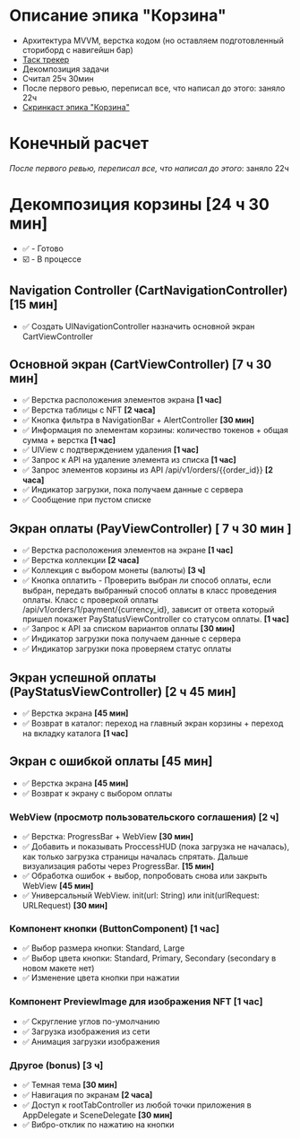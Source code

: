 # Описание эпика "Корзина"
- Архитектура MVVM, верстка кодом (но оставляем подготовленный сториборд с навигейшн бар)
- [Таск трекер](https://trello.com/c/iQEKR93Z)
- Декомпозиция задачи
- Считал 25ч 30мин
- После первого ревью, переписал все, что написал до этого: заняло 22ч
- [Скринкаст эпика "Корзина"](https://www.loom.com/share/3b5d6746f3b74aef8ab2caa60915f184?sid=c29691cb-2411-44fd-a482-4855ecd81108)

# Конечный расчет
_После первого ревью, переписал все, что написал до этого_: заняло 22ч

# Декомпозиция корзины [24 ч 30 мин]
- ✅ - Готово
- ☑️ - В процессе

## Navigation Controller (CartNavigationController) [15 мин]
- ✅ Создать UINavigationController назначить основной экран CartViewController

## Основной экран (CartViewController) [7 ч 30 мин]

- ✅ Верстка расположения элементов экрана **[1 час]**
- ✅ Верстка таблицы с NFT **[2 часа]**
- ✅ Кнопка фильтра в NavigationBar + AlertController **[30 мин]**
- ✅ Информация по элементам корзины: количество токенов + общая сумма + верстка **[1 час]**
- ✅ UIView с подтверждением удаления **[1 час]**
- ✅ Запрос к API на удаление элемента из списка **[1 час]**
- ✅ Запрос элементов корзины из API /api/v1/orders/{{order_id}} **[2 часа]**
- ✅ Индикатор загрузки, пока получаем данные с сервера 
- ✅ Сообщение при пустом списке

## Экран оплаты (PayViewController) [ 7 ч 30 мин ]
- ✅ Верстка расположения элементов на экране **[1 час]**
- ✅ Верстка коллекции **[2 часа]**
- ✅ Коллекция с выбором монеты (валюты) **[3 ч]**
- ✅ Кнопка оплатить - Проверить выбран ли способ оплаты, если выбран, передать выбранный способ оплаты в класс проведения оплаты. Класс с проверкой оплаты /api/v1/orders/1/payment/{currency_id}, зависит от ответа который пришел покажет PayStatusViewController со статусом оплаты. **[1 час]**
- ✅ Запрос к API за списком вариантов оплаты **[30 мин]**
- ✅ Индикатор загрузки пока получаем данные с сервера
- ✅ Индикатор загрузки пока проверяем статус оплаты

## Экран успешной оплаты (PayStatusViewController) [2 ч 45 мин]
- ✅ Верстка экрана **[45 мин]**
- ✅ Возврат в каталог: переход на главный экран корзины + переход на вкладку каталога  **[1 час]**

## Экран с ошибкой оплаты [45 мин]
- ✅ Верстка экрана **[45 мин]**
- ✅ Возврат к экрану с выбором оплаты

### WebView (просмотр пользовательского соглашения) [2 ч]
- ✅ Верстка: ProgressBar + WebView **[30 мин]**
- ✅ Добавить и показывать ProccessHUD (пока загрузка не началась), как только загрузка страницы началась спрятать. Дальше визуализация работы через ProgressBar. **[15 мин]**
- ✅ Обработка ошибок + выбор, попробовать снова или закрыть WebView **[45 мин]**
- ✅ Универсальный WebView. init(url: String) или init(urlRequest: URLRequest) **[30 мин]**

### Компонент кнопки (ButtonComponent) [1 час]
- ✅ Выбор размера кнопки: Standard, Large
- ✅ Выбор цвета кнопки: Standard, Primary, Secondary (secondary в новом макете нет)
- ✅ Изменение цвета кнопки при нажатии

### Компонент PreviewImage для изображения NFT [1 час]
- ✅ Скругление углов по-умолчанию
- ✅ Загрузка изображения из сети
- ✅ Анимация загрузки изображения

### Другое (bonus) [3 ч]
- ✅ Темная тема **[30 мин]** 
- ✅ Навигация по экранам **[2 часа]**
- ✅ Доступ к rootTabController из любой точки приложения в AppDelegate и SceneDelegate **[30 мин]**
- ✅ Вибро-отклик по нажатию на кнопки
